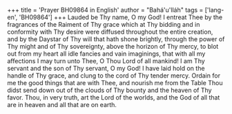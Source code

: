 +++
title = 'Prayer BH09864 in English'
author = "Bahá'u'lláh"
tags = ['lang-en', 'BH09864']
+++
Lauded be Thy name, O my God!  I entreat Thee by the fragrances of the Raiment of Thy grace which at Thy bidding and in conformity with Thy desire were diffused throughout the entire creation, and by the Daystar of Thy will that hath shone brightly, through the power of Thy might and of Thy sovereignty, above the horizon of Thy mercy, to blot out from my heart all idle fancies and vain imaginings, that with all my affections I may turn unto Thee, O Thou Lord of all mankind!
I am Thy servant and the son of Thy servant, O my God!  I have laid hold on the handle of Thy grace, and clung to the cord of Thy tender mercy.  Ordain for me the good things that are with Thee, and nourish me from the Table Thou didst send down out of the clouds of Thy bounty and the heaven of Thy favor.
Thou, in very truth, art the Lord of the worlds, and the God of all that are in heaven and all that are on earth.
